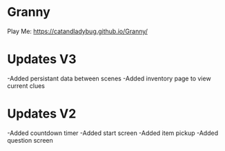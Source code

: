# Granny
 Play Me: https://catandladybug.github.io/Granny/
# Updates V3
 -Added persistant data between scenes
 -Added inventory page to view current clues
# Updates  V2
 -Added countdown timer
 -Added start screen
 -Added item pickup
 -Added question screen
